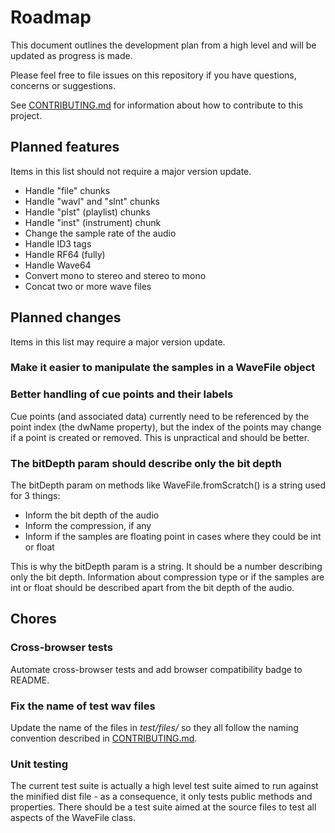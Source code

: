 # Roadmap

This document outlines the development plan from a high level and will be updated as progress is made.

Please feel free to file issues on this repository if you have questions, concerns or suggestions.

See [CONTRIBUTING.md](CONTRIBUTING.md) for information about how to contribute to this project.

## Planned features
Items in this list should not require a major version update.
- Handle "file" chunks
- Handle "wavl" and "slnt" chunks
- Handle "plst" (playlist) chunks
- Handle "inst" (instrument) chunk
- Change the sample rate of the audio
- Handle ID3 tags
- Handle RF64 (fully)
- Handle Wave64
- Convert mono to stereo and stereo to mono
- Concat two or more wave files

## Planned changes
Items in this list may require a major version update.

### Make it easier to manipulate the samples in a WaveFile object

### Better handling of cue points and their labels
Cue points (and associated data) currently need to be referenced by the point index (the dwName property), but the index of the points may change if a point is created or removed. This is unpractical and should be better.

### The bitDepth param should describe only the bit depth
The bitDepth param on methods like WaveFile.fromScratch() is a string used for 3 things:
- Inform the bit depth of the audio
- Inform the compression, if any
- Inform if the samples are floating point in cases where they could be int or float

This is why the bitDepth param is a string. It should be a number describing only the bit depth. Information about compression type or if the samples are int or float should be described apart from the bit depth of the audio.

## Chores

### Cross-browser tests
Automate cross-browser tests and add browser compatibility badge to README.

### Fix the name of test wav files
Update the name of the files in *test/files/* so they all follow the naming convention described in [CONTRIBUTING.md](CONTRIBUTING.md).

### Unit testing
The current test suite is actually a high level test suite aimed to run against the minified dist file - as a consequence, it only tests public methods and properties. There should be a test suite aimed at the source files to test all aspects of the WaveFile class.
